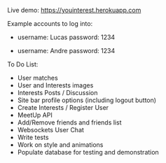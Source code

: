 Live demo: https://youinterest.herokuapp.com

Example accounts to log into:

- username: Lucas
  password: 1234

- username: Andre
  password: 1234


To Do List:

- User matches
- User and Interests images
- Interests Posts / Discussion
- Site bar profile options (including logout button)
- Create Interests / Register User
- MeetUp API 
- Add/Remove friends and friends list
- Websockets User Chat
- Write tests
- Work on style and animations
- Populate database for testing and demonstration